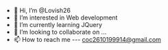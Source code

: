 - 👋 Hi, I’m @Lovish26
- 👀 I’m interested in Web development
- 🌱 I’m currently learning JQuery
- 💞️ I’m looking to collaborate on ...
- 📫 How to reach me --- coc2610199914@gmail.com

<!---
Lovish26/Lovish26 is a ✨ special ✨ repository because its `README.md` (this file) appears on your GitHub profile.
You can click the Preview link to take a look at your changes.
--->

